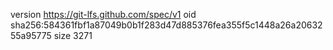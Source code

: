 version https://git-lfs.github.com/spec/v1
oid sha256:584361fbf1a87049b0b1f283d47d885376fea355f5c1448a26a2063255a95775
size 3271
